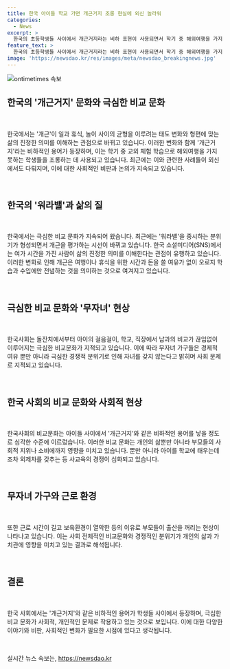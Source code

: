 ```yaml
---
title: 한국 아이들 학교 가면 개근거지 조롱 현실에 외신 놀라워
categories:
  - News
excerpt: >
  한국의 초등학생들 사이에서 개근거지라는 비하 표현이 사용되면서 학기 중 해외여행을 가지 못하는 아이들을 조롱하는 사례가 늘어나고 있다. 한국 사회에서 워라밸을 중시하며 개근을 평가하는 시선이 변화하고 있는데, 이는 일과 휴식, 놀이 사이의 균형을 이루려는 태도 변화와 관련이 있다. 한국의 극심한 비교문화가 무자녀 가구들이 자녀를 갖지 않는 이유로 지적되는 등 사회적인 문제로 대두되고 있으며, 이에 대한 비판적인 목소리도 나오고 있다. 부모들은 아이들을 통해 사회적 비교를 지양하고, 더 건강한 여가와 학습의 균형을 추구해야 한다.
feature_text: >
  한국의 초등학생들 사이에서 개근거지라는 비하 표현이 사용되면서 학기 중 해외여행을 가지 못하는 아이들을 조롱하는 사례가 늘어나고 있다. 한국 사회에서 워라밸을 중시하며 개근을 평가하는 시선이 변화하고 있는데, 이는 일과 휴식, 놀이 사이의 균형을 이루려는 태도 변화와 관련이 있다. 한국의 극심한 비교문화가 무자녀 가구들이 자녀를 갖지 않는 이유로 지적되는 등 사회적인 문제로 대두되고 있으며, 이에 대한 비판적인 목소리도 나오고 있다. 부모들은 아이들을 통해 사회적 비교를 지양하고, 더 건강한 여가와 학습의 균형을 추구해야 한다.
image: 'https://newsdao.kr/res/images/meta/newsdao_breakingnews.jpg'
---
```


<p><img src="https://newsdao.kr/res/images/meta/newsdao_breakingnews.jpg" alt="ontimetimes 속보" /></p>

<h2 data-ke-size="size26">한국의 '개근거지' 문화와 극심한 비교 문화</h2>

<p data-ke-size="size16">&nbsp;</p>

<p>한국에서는 '개근'이 일과 휴식, 놀이 사이의 균형을 이루려는 태도 변화와 형편에 맞는 삶의 진정한 의미를 이해하는 관점으로 바뀌고 있습니다. 이러한 변화와 함께 '개근거지'라는 비하적인 용어가 등장하며, 이는 학기 중 교외 체험 학습으로 해외여행을 가지 못하는 학생들을 조롱하는 데 사용되고 있습니다. 최근에는 이와 관련한 사례들이 외신에서도 다뤄지며, 이에 대한 사회적인 비판과 논의가 지속되고 있습니다.</p>

<p data-ke-size="size16">&nbsp;</p>

<h2 data-ke-size="size26">한국의 '워라밸'과 삶의 질</h2>

<p data-ke-size="size16">&nbsp;</p>

<p>한국에서는 극심한 비교 문화가 지속되어 왔습니다. 최근에는 '워라밸'을 중시하는 분위기가 형성되면서 개근을 평가하는 시선이 바뀌고 있습니다. 한국 소셜미디어(SNS)에서는 여가 시간을 가진 사람이 삶의 진정한 의미를 이해한다는 관점이 유행하고 있습니다. 이러한 변화로 인해 개근은 여행이나 휴식을 위한 시간과 돈을 쓸 여유가 없이 오로지 학습과 수입에만 전념하는 것을 의미하는 것으로 여겨지고 있습니다.</p>

<p data-ke-size="size16">&nbsp;</p>

<h2 data-ke-size="size26">극심한 비교 문화와 '무자녀' 현상</h2>

<p data-ke-size="size16">&nbsp;</p>

<p>한국사회는 돌잔치에서부터 아이의 걸음걸이, 학교, 직장에서 남과의 비교가 끊임없이 이루어지는 극심한 비교문화가 지적되고 있습니다. 이에 따라 무자녀 가구들은 경제적 여유 뿐만 아니라 극심한 경쟁적 분위기로 인해 자녀를 갖지 않는다고 밝히며 사회 문제로 지적되고 있습니다.</p>

<p data-ke-size="size16">&nbsp;</p>

<h2 data-ke-size="size26">한국 사회의 비교 문화와 사회적 현상</h2>

<p data-ke-size="size16">&nbsp;</p>

<p>한국사회의 비교문화는 아이들 사이에서 '개근거지'와 같은 비하적인 용어를 낳을 정도로 심각한 수준에 이르렀습니다. 이러한 비교 문화는 개인의 삶뿐만 아니라 부모들의 사회적 지위나 소비에까지 영향을 미치고 있습니다. 뿐만 아니라 아이를 학교에 태우는데조차 외제차를 갖추는 등 사교육의 경쟁이 심화되고 있습니다.</p>

<p data-ke-size="size16">&nbsp;</p>

<h2 data-ke-size="size26">무자녀 가구와 근로 환경</h2>

<p data-ke-size="size16">&nbsp;</p>

<p>또한 근로 시간이 길고 보육환경이 열악한 등의 이유로 부모들이 출산을 꺼리는 현상이 나타나고 있습니다. 이는 사회 전체적인 비교문화와 경쟁적인 분위기가 개인의 삶과 가치관에 영향을 미치고 있는 결과로 해석됩니다.</p>

<p data-ke-size="size16">&nbsp;</p>

<h2 data-ke-size="size26">결론</h2>

<p data-ke-size="size16">&nbsp;</p>

<p>한국 사회에서는 '개근거지'와 같은 비하적인 용어가 학생들 사이에서 등장하며, 극심한 비교 문화가 사회적, 개인적인 문제로 작용하고 있는 것으로 보입니다. 이에 대한 다양한 이야기와 비판, 사회적인 변화가 필요한 시점에 있다고 생각됩니다.</p>

<p data-ke-size="size16">&nbsp;</p>
실시간 뉴스 속보는, <a href="https://newsdao.kr" rel="dofollow">https://newsdao.kr</a>


